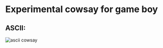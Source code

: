 # Experimental cowsay for game boy
## ASCII:
![ascii cowsay](https://github.com/leozamboni/gbasm-cowsay/blob/main/ascii.png)
    